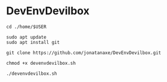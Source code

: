 # DevEnvDevilbox
```
cd ./home/$USER
```
```
sudo apt update
sudo apt install git
```
```
git clone https://github.com/jonatanaxe/DevEnvDevilbox.git
```
```
chmod +x devenvdevilbox.sh 
```
```
./devenvdevilbox.sh 
```
